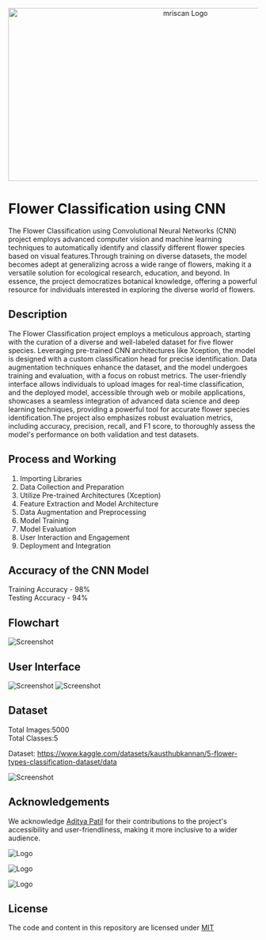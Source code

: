 <p align="center">
  <img src=https://i.imgur.com/32iIUQQ.jpg alt="mriscan Logo" width="700" height="350">
</p>



# Flower Classification using CNN

The Flower Classification using Convolutional Neural Networks (CNN) project employs advanced computer vision and machine learning techniques to automatically identify and classify different flower species based on visual features.Through training on diverse datasets, the model becomes adept at generalizing across a wide range of flowers, making it a versatile solution for ecological research, education, and beyond. In essence, the project democratizes botanical knowledge, offering a powerful resource for individuals interested in exploring the diverse world of flowers.


## Description
The Flower Classification project employs a meticulous approach, starting with the curation of a diverse and well-labeled dataset for five flower species. Leveraging pre-trained CNN architectures like Xception, the model is designed with a custom classification head for precise identification. Data augmentation techniques enhance the dataset, and the model undergoes training and evaluation, with a focus on robust metrics. The user-friendly interface allows individuals to upload images for real-time classification, and the deployed model, accessible through web or mobile applications, showcases a seamless integration of advanced data science and deep learning techniques, providing a powerful tool for accurate flower species identification.The project also emphasizes robust evaluation metrics, including accuracy, precision, recall, and F1 score, to thoroughly assess the model's performance on both validation and test datasets.


## Process and Working
1) Importing Libraries
2) Data Collection and Preparation
3) Utilize Pre-trained Architectures (Xception)
4) Feature Extraction and Model Architecture
5) Data Augmentation and Preprocessing
6) Model Training
7) Model Evaluation
8) User Interaction and Engagement
9) Deployment and Integration

## Accuracy of the CNN Model
Training Accuracy - 98%   
Testing Accuracy - 94%

## Flowchart
![Screenshot](https://i.imgur.com/1fNJEac.png)

## User Interface
![Screenshot](https://i.imgur.com/toSWmWF.png)
![Screenshot](https://i.imgur.com/Hp9LNtB.png)

## Dataset
Total Images:5000    
Total Classes:5

Dataset: https://www.kaggle.com/datasets/kausthubkannan/5-flower-types-classification-dataset/data

![Screenshot](https://i.imgur.com/lbpT9mz.png)
## Acknowledgements
We acknowledge [Aditya Patil](https://github.com/Adityathere) for their contributions to the project's accessibility and user-friendliness, making it more inclusive to a wider audience.


![Logo](https://www.gradio.app/_app/immutable/assets/gradio.8a5e8876.svg)

![Logo](https://jupyter.org/assets/logos/rectanglelogo-greytext-orangebody-greymoons.svg)

![Logo](https://www.kaggle.com/static/images/site-logo.svg)

## License
The code and content in this repository are licensed under [MIT](https://choosealicense.com/licenses/mit/)


